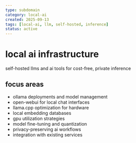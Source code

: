 ```yaml
---
type: subdomain
category: local-ai
created: 2025-09-13
tags: [local-ai, llm, self-hosted, inference]
status: active
---
```


# local ai infrastructure

self-hosted llms and ai tools for cost-free, private inference

## focus areas
- ollama deployments and model management
- open-webui for local chat interfaces
- llama.cpp optimization for hardware
- local embedding databases
- gpu utilization strategies
- model fine-tuning and quantization
- privacy-preserving ai workflows
- integration with existing services
